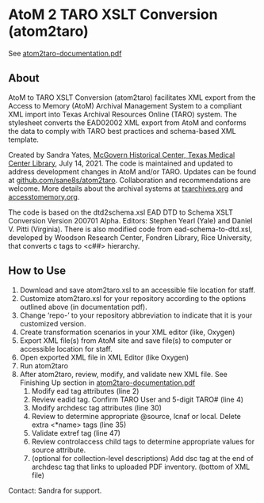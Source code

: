 AtoM 2 TARO XSLT Conversion (atom2taro)
=====
See [atom2taro-documentation.pdf](atom2taro-documentation.pdf)

## About
AtoM to TARO XSLT Conversion (atom2taro) facilitates XML export from the Access to Memory (AtoM) Archival Management System to a compliant XML import into Texas Archival Resources Online (TARO) system. The stylesheet converts the EAD02002 XML export from AtoM and conforms the data to comply with TARO best practices and schema-based XML template.

Created by Sandra Yates, [McGovern Historical Center, Texas Medical Center Library](https://archives.library.tmc.edu/), July 14, 2021. The code is maintained and updated to address development changes in AtoM and/or TARO. Updates can be found at [github.com/sane8s/atom2taro](https://github.com/sane8s/atom2taro). Collaboration and recommendations are welcome. More details about the archival systems at [txarchives.org](https://txarchives.org/) and [accesstomemory.org](https://www.accesstomemory.org/).

The code is based on the dtd2schema.xsl EAD DTD to Schema XSLT Conversion Version 200701 Alpha. Editors: Stephen Yearl (Yale) and Daniel V. Pitti (Virginia).
There is also modified code from ead-schema-to-dtd.xsl, developed by Woodson Research Center, Fondren Library, Rice University, that converts c tags to <c##> hierarchy.

## How to Use
1. Download and save atom2taro.xsl to an accessible file location for staff.
2. Customize atom2taro.xsl for your repository according to the options outlined above (in documentation pdf).
3. Change ‘repo-’ to your repository abbreviation to indicate that it is your customized version.
4. Create transformation scenarios in your XML editor (like, Oxygen)
5. Export XML file(s) from AtoM site and save file(s) to computer or accessible location for staff.
6. Open exported XML file in XML Editor (like Oxygen)
7. Run atom2taro
8. After atom2taro, review, modify, and validate new XML file. See Finishing Up section in [atom2taro-documentation.pdf](atom2taro-documentation.pdf)
    1. Modify ead tag attributes (line 2)
    2. Review eadid tag. Confirm TARO User and 5-digit TARO# (line 4)
    3. Modify archdesc tag attributes (line 30)
    4. Review <origination> to determine appropriate @source, lcnaf or local. Delete extra <*name> tags (line 35)
    5. Validate extref tag (line 47)
    6. Review controlaccess child tags to determine appropriate values for source attribute.
    7. (optional for collection-level descriptions) Add dsc tag at the end of archdesc tag that links to uploaded PDF inventory. (bottom of XML file)

Contact: Sandra for support.
